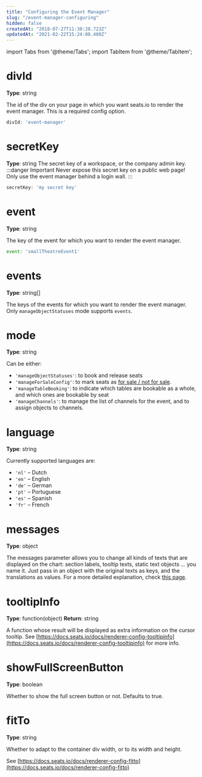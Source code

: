 ```yaml
---
title: "Configuring the Event Manager"
slug: "/event-manager-configuring"
hidden: false
createdAt: "2018-07-27T11:38:28.723Z"
updatedAt: "2021-02-22T15:24:08.408Z"
---
```


import Tabs from '@theme/Tabs';
import TabItem from '@theme/TabItem';

# divId
**Type**: string

The id of the div on your page in which you want seats.io to render the event manager. This is a required config option.

```javascript
divId: 'event-manager'
```

# secretKey
**Type**: string
The secret key of a workspace, or the company admin key.
:::danger Important
Never expose this secret key on a public web page! Only use the event manager behind a login wall.
:::
```javascript
secretKey: 'my secret key'
```

# event
**Type**: string

The key of the event for which you want to render the event manager.

```javascript
event: 'smallTheatreEvent1'
```

# events
**Type**: string[]

The keys of the events for which you want to render the event manager. Only `manageObjectStatuses` mode supports `events`.

# mode
**Type**: string

Can be either:

- `'manageObjectStatuses'`: to book and release seats
- `'manageForSaleConfig'`: to mark seats as [for sale / not for sale](doc:api-for-sale-not-for-sale).
- `'manageTableBooking'`: to indicate which tables are bookable as a whole, and which ones are bookable by seat
- `'manageChannels'`: to manage the list of channels for the event, and to assign objects to channels. 

# language
**Type**: string

Currently supported languages are:
- `'nl'` – Dutch
- `'en'` – English
- `'de'` – German
- `'pt'` – Portuguese
- `'es'` – Spanish
- `'fr'` – French

# messages
**Type**: object

The messages parameter allows you to change all kinds of texts that are displayed on the chart: section labels, tooltip texts, static text objects ... you name it.
Just pass in an object with the original texts as keys, and the translations as values.
For a more detailed explanation, check [this page](http://support.seats.io/integrating-seats-io/multi-language-i18n-support).

# tooltipInfo
**Type**: function(object)
**Return**: string

A function whose result will be displayed as extra information on the cursor tooltip.
See [https://docs.seats.io/docs/renderer-config-tooltipinfo](https://docs.seats.io/docs/renderer-config-tooltipinfo) for more info.

# showFullScreenButton
**Type**: boolean

Whether to show the full screen button or not. Defaults to true.

# fitTo
**Type**: string

Whether to adapt to the container div width, or to its width and height.

See [https://docs.seats.io/docs/renderer-config-fitto](https://docs.seats.io/docs/renderer-config-fitto)
